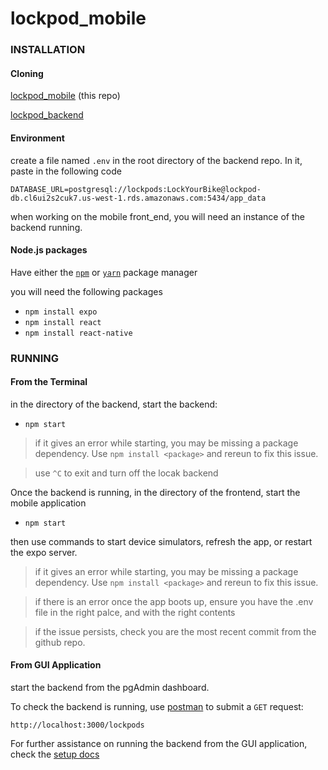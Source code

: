 # lockpod_mobile

### **INSTALLATION**

#### **Cloning**

[lockpod_mobile](https://github.com/Lockpodco/lockpod_mobile) (this repo)

[lockpod_backend](https://github.com/Lockpodco/lockpod_backend)

#### **Environment**

create a file named `.env` in the root directory of the backend repo. In it, paste in the following code

`DATABASE_URL=postgresql://lockpods:LockYourBike@lockpod-db.cl6ui2s2cuk7.us-west-1.rds.amazonaws.com:5434/app_data`

when working on the mobile front_end, you will need an instance of the backend running.

#### **Node.js packages**

Have either the [`npm`](https://docs.npmjs.com/downloading-and-installing-node-js-and-npm) or [`yarn`](https://classic.yarnpkg.com/lang/en/docs/install/#mac-stable) package manager

you will need the following packages

- `npm install expo `
- `npm install react`
- `npm install react-native`

### **RUNNING**

#### **From the Terminal**

in the directory of the backend, start the backend:

- `npm start`

> if it gives an error while starting, you may be missing a package dependency. Use `npm install <package>` and rereun to fix this issue.

> use `^C` to exit and turn off the locak backend

Once the backend is running, in the directory of the frontend, start the mobile application

- `npm start`

then use commands to start device simulators, refresh the app, or restart the expo server.

> if it gives an error while starting, you may be missing a package dependency. Use `npm install <package>` and rereun to fix this issue.

> if there is an error once the app boots up, ensure you have the .env file in the right palce, and with the right contents

> if the issue persists, check you are the most recent commit from the github repo.

#### **From GUI Application**

start the backend from the pgAdmin dashboard.

To check the backend is running, use [postman](https://web.postman.co/workspace/My-Workspace~e06a3dd2-cd19-4dbc-8670-dfa02a571206/request/create?requestId=e50bbb7f-12fa-4771-865c-81dcfad44b3c) to submit a `GET` request:

`http://localhost:3000/lockpods`

For further assistance on running the backend from the GUI application, check the [setup docs](https://docs.google.com/document/d/1p3ZJFpEFAl-a8mAdTrjhQ3hbEYJSQLrv5l4eS-d9EvQ/edit)
